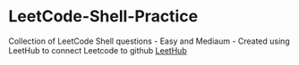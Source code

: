 # LeetCode-Shell-Practice
Collection of LeetCode Shell questions - Easy and Mediaum - Created using LeetHub to connect Leetcode to github [LeetHub](https://github.com/QasimWani/LeetHub)
